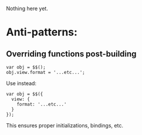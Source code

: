 Nothing here yet.

# Anti-patterns:

## Overriding functions post-building

    var obj = $$();
    obj.view.format = '...etc...';
    
Use instead:

    var obj = $$({
      view: {
        format: '...etc...'
      }
    });

This ensures proper initializations, bindings, etc.
